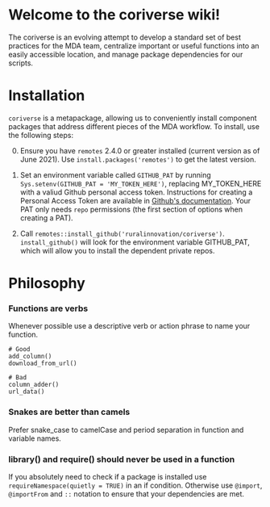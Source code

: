 # Welcome to the coriverse wiki!

The coriverse is an evolving attempt to develop a standard set of best practices for the MDA team, centralize important or useful functions into an easily accessible location, and manage package dependencies for our scripts.

# Installation

`coriverse` is a metapackage, allowing us to conveniently install component packages that address different pieces of the MDA workflow. To install, use the following steps:

0. Ensure you have `remotes` 2.4.0 or greater installed (current version as of June 2021). Use `install.packages('remotes')` to get the latest version.
1. Set an environment variable called `GITHUB_PAT` by running `Sys.setenv(GITHUB_PAT = 'MY_TOKEN_HERE')`, replacing MY_TOKEN_HERE with a valiud Github personal access token. Instructions for creating a Personal Access Token are available in [Github's documentation](https://docs.github.com/en/github/authenticating-to-github/creating-a-personal-access-token). Your PAT only needs `repo` permissions (the first section of options when creating a PAT).

2. Call `remotes::install_github('ruralinnovation/coriverse')`. `install_github()` will look for the environment variable GITHUB_PAT, which will allow you to install the dependent private repos. 

# Philosophy

### Functions are verbs
Whenever possible use a descriptive verb or action phrase to name your function.

```
# Good
add_column()
download_from_url()

# Bad
column_adder()
url_data()
```

### Snakes are better than camels

Prefer snake_case to camelCase and period separation in function and variable names.

### library() and require() should never be used in a function

If you absolutely need to check if a package is installed use `requireNamespace(quietly = TRUE)` in an if condition. Otherwise use `@import`, `@importFrom` and `::` notation to ensure that your dependencies are met.